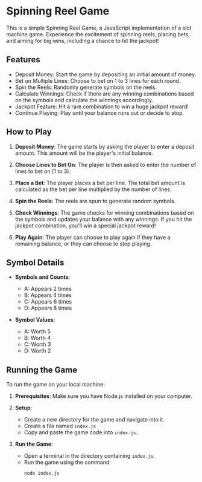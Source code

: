 # Spinning Reel Game

This is a simple Spinning Reel Game, a JavaScript implementation of a slot machine game. Experience the excitement of spinning reels, placing bets, and aiming for big wins, including a chance to hit the jackpot!

## Features

- Deposit Money: Start the game by depositing an initial amount of money.
- Bet on Multiple Lines: Choose to bet on 1 to 3 lines for each round.
- Spin the Reels: Randomly generate symbols on the reels.
- Calculate Winnings: Check if there are any winning combinations based on the symbols and calculate the winnings accordingly.
- Jackpot Feature: Hit a rare combination to win a huge jackpot reward!
- Continue Playing: Play until your balance runs out or decide to stop.


## How to Play

1. **Deposit Money**: The game starts by asking the player to enter a deposit amount. This amount will be the player's initial balance.

2. **Choose Lines to Bet On**: The player is then asked to enter the number of lines to bet on (1 to 3).

3. **Place a Bet**: The player places a bet per line. The total bet amount is calculated as the bet per line multiplied by the number of lines.

4. **Spin the Reels**: The reels are spun to generate random symbols.

5. **Check Winnings**: The game checks for winning combinations based on the symbols and updates your balance with any winnings. If you hit the jackpot combination, you'll win a special jackpot reward!

6. **Play Again**: The player can choose to play again if they have a remaining balance, or they can choose to stop playing.

## Symbol Details

- **Symbols and Counts**:
  - A: Appears 2 times
  - B: Appears 4 times
  - C: Appears 6 times
  - D: Appears 8 times

- **Symbol Values**:
  - A: Worth 5
  - B: Worth 4
  - C: Worth 3
  - D: Worth 2

## Running the Game
To run the game on your local machine:

1. **Prerequisites**: Make sure you have Node.js installed on your computer.
2. **Setup**:
     - Create a new directory for the game and navigate into it.
     - Create a file named `index.js`
     - Copy and paste the game code into `index.js`.

3. **Run the Game**:
    - Open a terminal in the directory containing `index.js`.
    - Run the game using the command:
      ```bash
      node index.js
      ```
